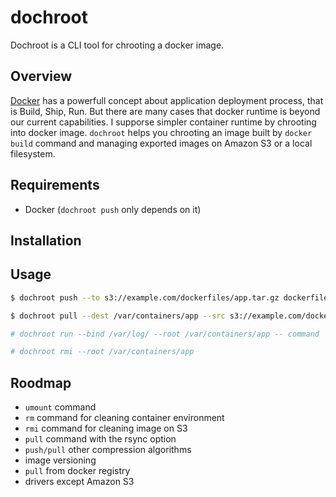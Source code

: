 dochroot
========

Dochroot is a CLI tool for chrooting a docker image.

## Overview

[Docker](https://www.docker.com) has a powerfull concept about application deployment process, that is Build, Ship, Run. But there are many cases that docker runtime is beyond our current capabilities. I supporse simpler container runtime by chrooting into docker image. `dochroot` helps you chrooting an image built by `docker build` command and managing exported images on Amazon S3 or a local filesystem.

## Requirements

- Docker (`dochroot push` only depends on it)

## Installation

## Usage

```bash
$ dochroot push --to s3://example.com/dockerfiles/app.tar.gz dockerfiles/app
```

```bash
$ dochroot pull --dest /var/containers/app --src s3://example.com/dockerfiles/app.tar.gz
```

```bash
# dochroot run --bind /var/log/ --root /var/containers/app -- command
```

```bash
# dochroot rmi --root /var/containers/app
```

## Roodmap

- `umount` command
- `rm` command for cleaning container environment
- `rmi` command for cleaning image on S3
- `pull` command with the rsync option
- `push/pull` other compression algorithms
- image versioning
- `pull` from docker registry
- drivers except Amazon S3

